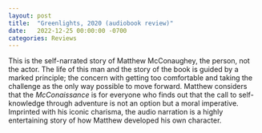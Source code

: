 ```yaml
---
layout: post
title:  "Greenlights, 2020 (audiobook review)"
date:   2022-12-25 00:00:00 -0700
categories: Reviews
---
```


This is the self-narrated story of Matthew McConaughey, the person, not the actor. The life of this man and the story of the book is guided by a marked principle; the concern with getting too comfortable and taking the challenge as the only way possible to move forward. Matthew considers that the _McConaissance_ is for everyone who finds out that the call to self-knowledge through adventure is not an option but a moral imperative. Imprinted with his iconic charisma, the audio narration is a highly entertaining story of how Matthew developed his own character.